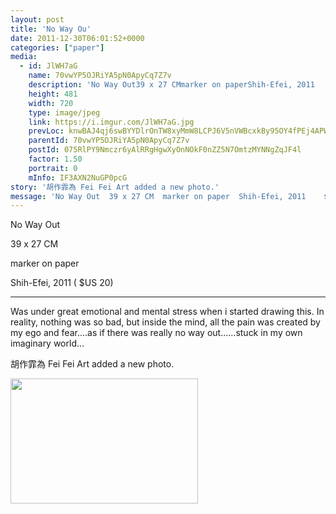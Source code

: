 ```yaml
---
layout: post
title: 'No Way Ou' 
date: 2011-12-30T06:01:52+0000 
categories: ["paper"] 
media:
  - id: JlWH7aG
    name: 70vwYP5OJRiYA5pN0ApyCq7Z7v
    description: 'No Way Out39 x 27 CMmarker on paperShih-Efei, 2011    $US 20----------------------------------------------Was under great emotional and mental stress when i started drawing this. In reality, nothing was so bad, but inside the mind, all the pain was created by my ego and fear....as if there was really no way out......stuck in my own imaginary world...'   
    height: 481
    width: 720
    type: image/jpeg
    link: https://i.imgur.com/JlWH7aG.jpg
    prevLoc: knwBAJ4qj6swBYYDlrOnTW8xyMmW8LCPJ6V5nVWBcxkBy95OY4fPEj4APWP8cgNG3r1Bkvi4EMyYKW9xcprLPGplKvILzBEOV6xrCvqjnzwJzOIgRG6MDEANu54KpL5j0LiO1xvQn45qc6mv25zX47Sygqj2Zy14hxrkNDvPQ2uAXz0KL17guAEywnm9RGCVQk11VGv3HJm5GYyvABtM1kgyoD6EFJy0wXm5qATGPEXNpOx
    parentId: 70vwYP5OJRiYA5pN0ApyCq7Z7v
    postId: 075RlPY9Nmczr6yAlRRgHgwXyOnNOkF0nZZ5N7OmtzMYNNgZqJF4l
    factor: 1.50
    portrait: 0
    mInfo: IF3AXN2NuGP0pcG
story: '胡作霏為 Fei Fei Art added a new photo.'  
message: 'No Way Out  39 x 27 CM  marker on paper  Shih-Efei, 2011    $US 20    ----------------------------------------------  Was under great emotional and mental stress when i started drawing this. In reality, nothing was so bad, but inside the mind, all the pain was created by my ego and fear....as if there was really no way out......stuck in my own imaginary world...'  
---
```


No Way Out  
39 x 27 CM  
marker on paper  
Shih-Efei, 2011   ( $US 20)  
  
----------------------------------------------  
Was under great emotional and mental stress when i started drawing this. In reality, nothing was so bad, but inside the mind, all the pain was created by my ego and fear....as if there was really no way out......stuck in my own imaginary world...
 
 
[//]: #story:
胡作霏為 Fei Fei Art added a new photo.


[//]: #media:  
<a href="https://i.imgur.com/JlWH7aG.jpg"><img src="https://i.imgur.com/JlWH7aG.jpg" height="200" width="300" /></a> 
 
